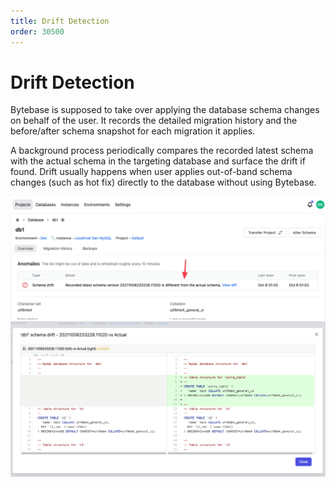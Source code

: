 ```yaml
---
title: Drift Detection
order: 30500
---
```


# Drift Detection

Bytebase is supposed to take over applying the database schema changes on behalf of the user. It records the detailed migration history and the before/after schema snapshot for each migration it applies.

A background process periodically compares the recorded latest schema with the actual schema in the targeting database and surface the drift if found. Drift usually happens when user applies out-of-band schema changes (such as hot fix) directly to the database without using Bytebase.

![Detect the drift](/static/docs-assets/schema-drift-bytebase.png)
![Display the drift](/static/docs-assets/schema-drift-gitlab.png)
